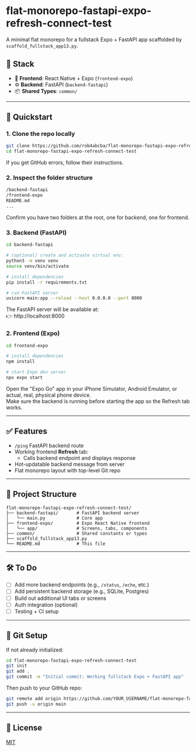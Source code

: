 # flat-monorepo-fastapi-expo-refresh-connect-test

A minimal flat monorepo for a fullstack Expo + FastAPI app scaffolded by `scaffold_fullstack_app13.py`.

## 🧱 Stack

- 📱 **Frontend**: React Native + Expo (`frontend-expo`)
- ⚙️ **Backend**: FastAPI (`backend-fastapi`)
- 📦 **Shared Types**: `common/`

---

## 🚀 Quickstart

### 1. Clone the repo locally

```bash
git clone https://github.com/rob4abcba/flat-monorepo-fastapi-expo-refresh-connect-test.git
cd flat-monorepo-fastapi-expo-refresh-connect-test
```

If you get GitHub errors, follow their instructions.

### 2. Inspect the folder structure

```bash
/backend-fastapi
/frontend-expo
README.md
...
```

Confirm you have two folders at the root, one for backend, one for frontend.

### 3. Backend (FastAPI)

```bash
cd backend-fastapi

# (optional) create and activate virtual env:
python3 -m venv venv
source venv/bin/activate

# install dependencies
pip install -r requirements.txt

# run FastAPI server
uvicorn main:app --reload --host 0.0.0.0 --port 8000
```

The FastAPI server will be available at:  
👉 http://localhost:8000

### 2. Frontend (Expo)

```bash
cd frontend-expo

# install dependencies
npm install

# start Expo dev server
npx expo start
```

Open the "Expo Go" app in your iPhone Simulator, Android Emulator, or actual, real, physical phone device.  
Make sure the backend is running before starting the app so the Refresh tab works.

---

## ✅ Features

- `/ping` FastAPI backend route
- Working frontend **Refresh** tab:
  - Calls backend endpoint and displays response
- Hot-updatable backend message from server
- Flat monorepo layout with top-level Git repo

---

## 📌 Project Structure

```
flat-monorepo-fastapi-expo-refresh-connect-test/
├── backend-fastapi/       # FastAPI backend server
│   └── main.py            # Core app
├── frontend-expo/         # Expo React Native frontend
│   └── app/               # Screens, tabs, components
├── common/                # Shared constants or types
├── scaffold_fullstack_app13.py
└── README.md              # This file
```

---

## 🛠️ To Do

- [ ] Add more backend endpoints (e.g., `/status`, `/echo`, etc.)
- [ ] Add persistent backend storage (e.g., SQLite, Postgres)
- [ ] Build out additional UI tabs or screens
- [ ] Auth integration (optional)
- [ ] Testing + CI setup

---

## 🧪 Git Setup

If not already initialized:

```bash
cd flat-monorepo-fastapi-expo-refresh-connect-test
git init
git add .
git commit -m "Initial commit: Working fullstack Expo + FastAPI app"
```

Then push to your GitHub repo:

```bash
git remote add origin https://github.com/YOUR_USERNAME/flat-monorepo-fastapi-expo-refresh-connect-test.git
git push -u origin main
```

---

## 🪪 License

[MIT](LICENSE)
